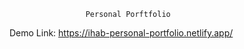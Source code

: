                      Personal Porftfolio

Demo Link: https://ihab-personal-portfolio.netlify.app/  
